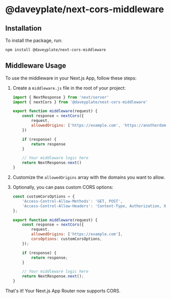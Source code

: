 # @daveyplate/next-cors-middleware

## Installation

To install the package, run:

```bash
npm install @daveyplate/next-cors-middleware
```

## Middleware Usage

To use the middleware in your Next.js App, follow these steps:

1. Create a `middleware.js` file in the root of your project:

    ```javascript
    import { NextResponse } from 'next/server'
    import { nextCors } from '@daveyplate/next-cors-middleware'

    export function middleware(request) {
        const response = nextCors({
            request,
            allowedOrigins: ['https://example.com', 'https://anotherdomain.com'],
        })

        if (response) {
            return response
        }

        // Your middleware logic here
        return NextResponse.next()
    }
    ```

2. Customize the `allowedOrigins` array with the domains you want to allow.

3. Optionally, you can pass custom CORS options:

    ```javascript
    const customCorsOptions = {
        'Access-Control-Allow-Methods': 'GET, POST',
        'Access-Control-Allow-Headers': 'Content-Type, Authorization, X-Custom-Header',
    };

    export function middleware(request) {
        const response = nextCors({
            request,
            allowedOrigins: ['https://example.com'],
            corsOptions: customCorsOptions,
        });

        if (response) {
            return response;
        }

        // Your middleware logic here
        return NextResponse.next();
    }
    ```

That's it! Your Next.js App Router now supports CORS.